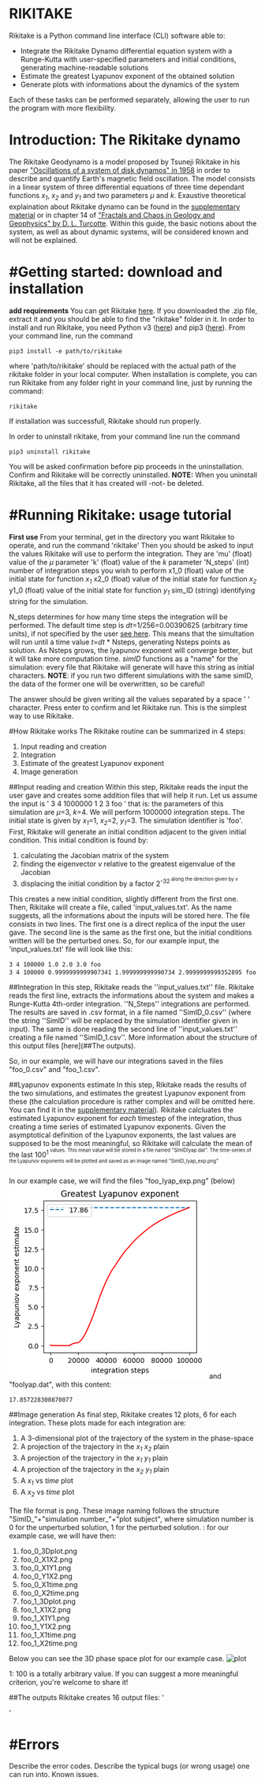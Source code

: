 RIKITAKE
========

Rikitake is a Python command line interface (CLI) software able to:
- Integrate the Rikitake Dynamo differential equation system with a Runge-Kutta with user-specified parameters and initial conditions, generating machine-readable solutions 
- Estimate the greatest Lyapunov exponent of the obtained solution 
- Generate plots with informations about the dynamics of the system

Each of these tasks can be performed separately, allowing the user to run the program with more flexibility.



Introduction: The Rikitake dynamo 
===================
The Rikitake Geodynamo is a model proposed by Tsuneji Rikitake in his paper ["Oscillations of a system of disk dynamos" in 1958](https://www.cambridge.org/core/journals/mathematical-proceedings-of-the-cambridge-philosophical-society/article/oscillations-of-a-system-of-disk-dynamos/CDDB16F7655910A13D299B1325A3239B) in order to describe and quantify Earth's magnetic field oscillation. The model consists in a linear system of three differential equations of three time dependant functions *x<sub>1<sub/>*, *x<sub>2<sub/>* and *y<sub>1<sub/>* and two parameters *μ* and *k*. Exaustive theoretical explaination about Rikitake dynamo can be found in the [supplementary material](https://www.youtube.com/watch?v=dQw4w9WgXcQ&app=desktop) or in chapter 14 of ["Fractals and Chaos in Geology and Geophysics" by D. L. Turcotte](https://www.cambridge.org/it/academic/subjects/earth-and-environmental-science/solid-earth-geophysics/fractals-and-chaos-geology-and-geophysics-2nd-edition?format=PB). Within this guide, the basic notions about the system, as well as about dynamic systems, will be considered known and will not be explained. 



#Getting started: download and installation
====================
**add requirements**
You can get Rikitake [here](https://github.com/ManiOrgrim/Rikitake). If you downloaded the .zip file, extract it and you should be able to find the "rikitake" folder in it. 
In order to install and run Rikitake, you need Python v3 ([here](https://www.python.org/)) and pip3 ([here](https://pypi.org/project/pip/)).
From your command line, run the command

~~~
pip3 install -e path/to/rikitake
~~~

where 'path/to/rikitake' should be replaced with the actual path of the rikitake folder in your local computer. When installation is complete, you can run Rikitake from any folder right in your command line, just by running the command:

~~~
rikitake
~~~

If installation was successfull, Rikitake should run properly.

In order to uninstall rikitake, from your command line run the command
~~~
pip3 uninstall rikitake
~~~
You will be asked confirmation before pip proceeds in the uninstallation. Confirm and Rikitake will be correctly uninstalled.
**NOTE:** When you uninstall Rikitake, all the files that it has created will -not- be deleted.






#Running Rikitake: usage tutorial
====================
**First use** 
From your terminal, get in the directory you want Rikitake to operate, and run the command
'rikitake'
Then you should be asked to input the values Rikitake will use to perform the integration. They are
'mu'	(float)	value of the *μ* parameter
'k'	(float)	value of the *k* parameter
'N_steps' (int)	number of integration steps you wish to perform 
x1_0	(float)	value of the initial state for function *x<sub>1<sub/>*
x2_0	(float)	value of the initial state for function *x<sub>2<sub/>*
y1_0	(float)	value of the initial state for function *y<sub>1<sub/>*
sim_ID (string)	identifying string for the simulation.

N_steps determines for how many time steps the integration will be performed. The default time step is *dt*=1/256=0.00390625 (arbitrary time units), if not specified by the user [see here](#errors). This means that the simultation will run until a time value *t*=*dt* * Nsteps, generating Nsteps points as solution. As Nsteps grows, the lyapunov exponent will converge better, but it will take more computation time. 
*simID* functions as a "name" for the simulation: every file that Rikitake will generate will have this string as initial characters. 
**NOTE**: if you run two different simulations with the same simID, the data of the former one will be overwritten, so be careful!

The answer should be given writing all the values separated by a space ' ' character. Press enter to confirm and let Rikitake run. This is the simplest way to use Rikitake.

#How Rikitake works
The Rikitake routine can be summarized in 4 steps:
1. Input reading and creation
2. Integration
3. Estimate of the greatest Lyapunov exponent
4. Image generation

##Input reading and creation
Within this step, Rikitake reads the input the user gave and creates some addition files that will help it run. 
Let us assume the input is
'
3 4 1000000 1 2 3 foo
'
that is: 
the parameters of this simulation are *µ*=3, *k*=4. We will perform 1000000 integration steps. The initial state is given by *x<sub>1<sub/>*=1, *x<sub>2<sub/>*=2, *y<sub>1<sub/>*=3. The simulation identifier is 'foo'.
First, Rikitake will generate an initial condition adjacent to the given initial condition. This initial condition is found by: 
1. calculating the Jacobian matrix of the system 
2. finding the eigenvector *v* relative to the greatest eigenvalue of the Jacobian
3. displacing the initial condition by a factor 2<sup>-32<sup/> along the direction given by *v*

This creates a new initial condition, slightly different from the first one.
Then, Rikitake will create a file, called 'input_values.txt'. As the name suggests, all the informations about the inputs will be stored here.
The file consists in two lines. The first one is a direct replica of the input the user gave. The second line is the same as the first one, but the initial conditions written will be the perturbed ones. So, for our example input, the 'input_values.txt' file will look like this:

~~~
3 4 100000 1.0 2.0 3.0 foo
3 4 100000 0.9999999999907341 1.999999999990734 2.9999999999352895 foo
~~~
##Integration
In this step, Rikitake reads the ''input_values.txt'' file.
Rikitake reads the first line, extracts the informations about the system and makes a Runge-Kutta 4th-order integration. ''N_Steps'' integrations are performed. 
The results are saved in .csv format, in a file named ''SimID_0.csv'' (where the string ''SimID'' will be replaced by the simulation identifier given in input).
The same is done reading the second line of ''input_values.txt'' creating a file named
 ''SimID_1.csv''. More information about the structure of this output files [here](##The outputs).
 
 So, in our example, we will have our integrations saved in the files "foo_0.csv" and 
 "foo_1.csv".

##Lyapunov exponents estimate
In this step, Rikitake reads the results of the two simulations, and estimates the greatest Lyapunov exponent from these (the calculation procedure is rather complex and will be omitted here. You can find it in the [supplementary material](https://www.youtube.com/watch?v=dQw4w9WgXcQ&app=desktop)). 
Rikitake calcluates the estimated Lyapunov exponent for _each_ timestep of the integration, thus creating a time series of estimated Lyapunov exponents. Given the asymptotical definition of the Lyapunov exponents, the last values are supposed to be the most meaningful, so Rikitake will calculate the mean of the last 100<sup>1<sup/> 
values. This mean value will be stored in a file named "SimIDlyap.dat". The time-series of the Lyapunov exponents will be plotted and saved as an image named 
"SimID_lyap_exp.png"

In our example case, we will find the files "foo_lyap_exp.png" (below) 
![plot](foo_lyap_exp.png)
and "foolyap.dat", with this content:


~~~
17.857228300870077 
~~~
##Image generation
As final step, Rikitake creates 12 plots, 6 for each integration. These plots made for each integration are: 
1. A 3-dimensional plot of the trajectory of the system in the phase-space
2. A projection of the trajectory in the *x<sub>1<sub/>* *x<sub>2<sub/>* plain
3. A projection of the trajectory in the *x<sub>1<sub/>* *y<sub>1<sub/>* plain
4. A projection of the trajectory in the *x<sub>2<sub/>* *y<sub>1<sub/>* plain
5. A *x<sub>1<sub/>* vs *time* plot
6. A *x<sub>2<sub/>* vs *time* plot

The file format is png. These image naming follows the structure "SimID_"+"simulation number_"+"plot subject", where simulation number is 0 for the unperturbed solution, 1 for the perturbed solution. : for our example case, we will have then:
1. foo_0_3Dplot.png
2. foo_0_X1X2.png
3. foo_0_X1Y1.png
4. foo_0_Y1X2.png
5. foo_0_X1time.png
6. foo_0_X2time.png
7. foo_1_3Dplot.png
8. foo_1_X1X2.png
9. foo_1_X1Y1.png
10. foo_1_Y1X2.png
11. foo_1_X1time.png
12. foo_1_X2time.png

Below you can see the 3D phase space plot for our example case.
![plot](foo_0_3Dplot.png)




1: 100 is a totally arbitrary value. If you can suggest a more meaningful criterion, you're welcome to share it!
 
##The outputs
Rikitake creates 16 output files:
'

'

#Errors
====================
Describe the error codes. Describe the typical bugs (or wrong usage) one can run into.
Known issues. 


